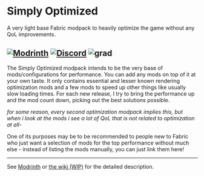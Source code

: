 # Simply Optimized
A very light base Fabric modpack to heavily optimize the game without any QoL improvements.

[![Modrinth](https://img.shields.io/modrinth/dt/sop?color=1bd96a&label=Modrinth&style=for-the-badge)](https://modrinth.com/modpack/sop/versions) [![Discord](https://img.shields.io/discord/977987490742935652?color=5865F2&label=Discord&style=for-the-badge)](https://discord.gg/WSQdQZUjeR) ![grad](https://i.imgur.com/f1jZ0cr.png)
---


The Simply Optimized modpack intends to be the very base of mods/configurations for performance. You can add any mods on top of it at your own taste. It only contains essential and lesser known rendering optimization mods and a few mods to speed up other things like usually slow loading times. For each new release, I try to bring the performance up and the mod count down, picking out the best solutions possible.

*for some reason, every second optimization modpack implies this, but when i look at the mods i see a lot of QoL that is not related to optimization at all-*

One of its purposes may be to be recommended to people new to Fabric who just want a selection of mods for the top performance without much else - instead of listing the mods manually, you can just link them here!

---

See [Modrinth](https://modrinth.com/modpack/sop) or [the wiki (WIP)](https://github.com/HyperSoop/Simply-Optimized/wiki) for the detailed description.
